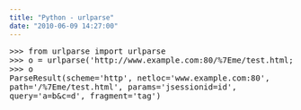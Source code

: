 ```yaml
---
title: "Python - urlparse"
date: "2010-06-09 14:27:00"
---
```

<pre>
>>> from urlparse import urlparse
>>> o = urlparse('http://www.example.com:80/%7Eme/test.html;jsessionid=id?a=b&c=d#tag')
>>> o
ParseResult(scheme='http', netloc='www.example.com:80', 
path='/%7Eme/test.html', params='jsessionid=id', 
query='a=b&c=d', fragment='tag')
</pre>
